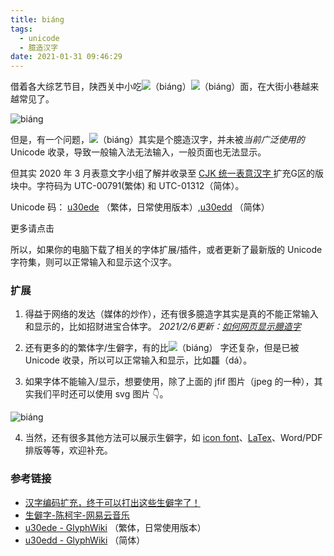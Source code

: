 ```yaml
---
title: biáng
tags:
  - unicode
  - 臆造汉字
date: 2021-01-31 09:46:29
---
```


借着各大综艺节目，陕西关中小吃<img src="/img/biang/u30ede@5.svg" style="max-width:1em;display:inline"/>（biáng）<img src="/img/biang/u30ede@5.svg" style="max-width:1em;display:inline"/>（biáng）面，在大街小巷越来越常见了。

![biáng](/img/biang/biang.jfif)

但是，有一个问题，<img src="/img/biang/u30ede@5.svg" style="max-width:1em;display:inline"/>（biáng）其实是个臆造汉字，并未被*当前广泛使用的* Unicode 收录，导致一般输入法无法输入，一般页面也无法显示。

但其实 2020 年 3 月表意文字小组了解并收录至 [CJK 统一表意汉字 ](https://unicode.org/faq/han_cjk.html) 扩充G区的版块中。字符码为 UTC-00791(繁体) 和 UTC-01312（简体）。

Unicode 码： [u30ede](https://glyphwiki.org/wiki/u30ede) （繁体，日常使用版本）,[u30edd](https://glyphwiki.org/wiki/u30edd) （简体）

更多请点击 [<fa-link/>](http://ftp.unicode.org/Public/UNIDATA/USourceGlyphs.pdf)

所以，如果你的电脑下载了相关的字体扩展/插件，或者更新了最新版的 Unicode 字符集，则可以正常输入和显示这个汉字。

### 扩展

1. 得益于网络的发达（媒体的炒作），还有很多臆造字其实是真的不能正常输入和显示的，比如招财进宝合体字。
   *2021/2/6更新：[如何网页显示臆造字](/2021/02/06/zhaocaijinbao)*

2. 还有更多的的繁体字/生僻字，有的比<img src="/img/biang/u30ede@5.svg" style="max-width:1em;display:inline"/>（biáng） 字还复杂，但是已被 Unicode 收录，所以可以正常输入和显示，比如龘（dá）。

3. 如果字体不能输入/显示，想要使用，除了上面的 jfif 图片（jpeg 的一种），其实我们平时还可以使用 svg 图片 👇。

![biáng](/img/biang/u30ede@5.svg)

4. 当然，还有很多其他方法可以展示生僻字，如 [icon font](https://www.iconfont.cn/)、[LaTex](https://www.latex-project.org/)、Word/PDF 排版等等，欢迎补充。

### 参考链接

- [汉字编码扩充，终于可以打出这些生僻字了！](https://www.sohu.com/a/379244647_355019)
- [生僻字-陈柯宇-网易云音乐](https://music.163.com/#/song?id=518781004&market=baiduqk)
- [u30ede - GlyphWiki](https://glyphwiki.org/wiki/u30ede) （繁体，日常使用版本）
- [u30edd - GlyphWiki](https://glyphwiki.org/wiki/u30edd) （简体）
